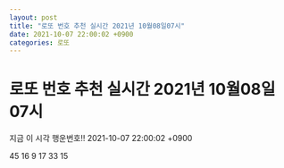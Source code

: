 ```yaml
---
layout: post
title: "로또 번호 추천 실시간 2021년 10월08일07시"
date: 2021-10-07 22:00:02 +0900
categories: 로또
---
```


# 로또 번호 추천 실시간 2021년 10월08일07시

지금 이 시각 행운번호!! 2021-10-07 22:00:02 +0900

 45  16  9  17  33  15 


